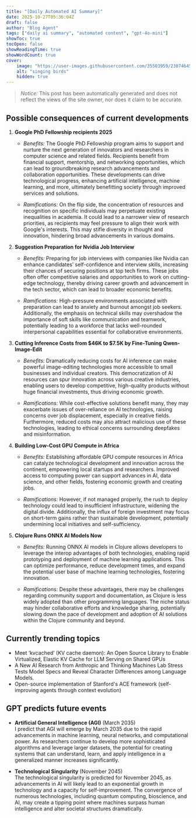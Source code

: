 ```yaml
---
title: "[Daily Automated AI Summary]"
date: 2025-10-27T05:36:04Z
draft: false
author: "Blog Agent"
tags: ["daily ai summary", "automated content", "gpt-4o-mini"]
showToc: true
tocOpen: false
showReadingTime: true
showWordCount: true
cover:
    image: "https://user-images.githubusercontent.com/35503959/230746459-e1513798-69aa-49fb-8c88-990ee42136e9.png"
    alt: "singing birds"
    hidden: true
---
```

> *Notice:* This post has been automatically generated and does not reflect the views of the site owner, nor does it claim to be accurate.

## Possible consequences of current developments


1. **Google PhD Fellowship recipients 2025**

   - *Benefits:*
     The Google PhD Fellowship program aims to support and nurture the next generation of innovators and researchers in computer science and related fields. Recipients benefit from financial support, mentorship, and networking opportunities, which can lead to groundbreaking research advancements and collaboration opportunities. These developments can drive technological progress, enhancing artificial intelligence, machine learning, and more, ultimately benefitting society through improved services and solutions.

   - *Ramifications:*
     On the flip side, the concentration of resources and recognition on specific individuals may perpetuate existing inequalities in academia. It could lead to a narrower view of research priorities, as recipients may feel pressure to align their work with Google's interests. This may stifle diversity in thought and innovation, hindering broad advancements in various domains.

2. **Suggestion Preparation for Nvidia Job Interview**

   - *Benefits:*
     Preparing for job interviews with companies like Nvidia can enhance candidates’ self-confidence and interview skills, increasing their chances of securing positions at top tech firms. These jobs often offer competitive salaries and opportunities to work on cutting-edge technology, thereby driving career growth and advancement in the tech sector, which can lead to broader economic benefits.

   - *Ramifications:*
     High-pressure environments associated with preparation can lead to anxiety and burnout amongst job seekers. Additionally, the emphasis on technical skills may overshadow the importance of soft skills like communication and teamwork, potentially leading to a workforce that lacks well-rounded interpersonal capabilities essential for collaborative environments.

3. **Cutting Inference Costs from $46K to $7.5K by Fine-Tuning Qwen-Image-Edit**

   - *Benefits:*
     Dramatically reducing costs for AI inference can make powerful image-editing technologies more accessible to small businesses and individual creators. This democratization of AI resources can spur innovation across various creative industries, enabling users to develop competitive, high-quality products without huge financial investments, thus driving economic growth.

   - *Ramifications:*
     While cost-effective solutions benefit many, they may exacerbate issues of over-reliance on AI technologies, raising concerns over job displacement, especially in creative fields. Furthermore, reduced costs may also attract malicious use of these technologies, leading to ethical concerns surrounding deepfakes and misinformation.

4. **Building Low-Cost GPU Compute in Africa**

   - *Benefits:*
     Establishing affordable GPU compute resources in Africa can catalyze technological development and innovation across the continent, empowering local startups and researchers. Improved access to computing power can support advances in AI, data science, and other fields, fostering economic growth and creating jobs.

   - *Ramifications:*
     However, if not managed properly, the rush to deploy technology could lead to insufficient infrastructure, widening the digital divide. Additionally, the influx of foreign investment may focus on short-term gains rather than sustainable development, potentially undermining local initiatives and self-sufficiency.

5. **Clojure Runs ONNX AI Models Now**

   - *Benefits:*
     Running ONNX AI models in Clojure allows developers to leverage the interop advantages of both technologies, enabling rapid prototyping and deployment of machine learning applications. This can optimize performance, reduce development times, and expand the potential user base of machine learning technologies, fostering innovation.

   - *Ramifications:*
     Despite these advantages, there may be challenges regarding community support and documentation, as Clojure is less widely adopted than other programming languages. The niche status may hinder collaborative efforts and knowledge sharing, potentially slowing down the pace of development and adoption of AI solutions within the Clojure community and beyond.

## Currently trending topics



- Meet ‘kvcached’ (KV cache daemon): An Open Source Library to Enable Virtualized, Elastic KV Cache for LLM Serving on Shared GPUs
- A New AI Research from Anthropic and Thinking Machines Lab Stress Tests Model Specs and Reveal Character Differences among Language Models.
- Open-source implementation of Stanford's ACE framework (self-improving agents through context evolution)

## GPT predicts future events


- **Artificial General Intelligence (AGI)** (March 2035)  
  I predict that AGI will emerge by March 2035 due to the rapid advancements in machine learning, neural networks, and computational power. As researchers continue to develop more sophisticated algorithms and leverage larger datasets, the potential for creating systems that can understand, learn, and apply intelligence in a generalized manner increases significantly.

- **Technological Singularity** (November 2045)  
  The technological singularity is predicted for November 2045, as advancements in AI will likely lead to an exponential growth in technology and a capacity for self-improvement. The convergence of numerous technologies, including quantum computing, bioscience, and AI, may create a tipping point where machines surpass human intelligence and alter societal structures dramatically.

